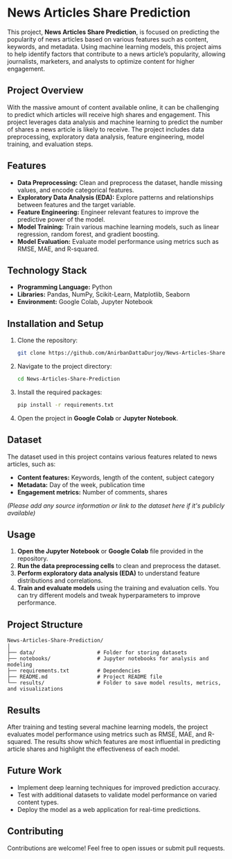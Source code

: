# News Articles Share Prediction

This project, **News Articles Share Prediction**, is focused on predicting the popularity of news articles based on various features such as content, keywords, and metadata. Using machine learning models, this project aims to help identify factors that contribute to a news article’s popularity, allowing journalists, marketers, and analysts to optimize content for higher engagement.

## Project Overview

With the massive amount of content available online, it can be challenging to predict which articles will receive high shares and engagement. This project leverages data analysis and machine learning to predict the number of shares a news article is likely to receive. The project includes data preprocessing, exploratory data analysis, feature engineering, model training, and evaluation steps.

## Features

- **Data Preprocessing:** Clean and preprocess the dataset, handle missing values, and encode categorical features.
- **Exploratory Data Analysis (EDA):** Explore patterns and relationships between features and the target variable.
- **Feature Engineering:** Engineer relevant features to improve the predictive power of the model.
- **Model Training:** Train various machine learning models, such as linear regression, random forest, and gradient boosting.
- **Model Evaluation:** Evaluate model performance using metrics such as RMSE, MAE, and R-squared.

## Technology Stack

- **Programming Language:** Python
- **Libraries:** Pandas, NumPy, Scikit-Learn, Matplotlib, Seaborn
- **Environment:** Google Colab, Jupyter Notebook

## Installation and Setup

1. Clone the repository:
   ```bash
   git clone https://github.com/AnirbanDattaDurjoy/News-Articles-Share-Prediction.git
   ```
2. Navigate to the project directory:
   ```bash
   cd News-Articles-Share-Prediction
   ```
3. Install the required packages:
   ```bash
   pip install -r requirements.txt
   ```
4. Open the project in **Google Colab** or **Jupyter Notebook**.

## Dataset

The dataset used in this project contains various features related to news articles, such as:
- **Content features:** Keywords, length of the content, subject category
- **Metadata:** Day of the week, publication time
- **Engagement metrics:** Number of comments, shares

*(Please add any source information or link to the dataset here if it's publicly available)*

## Usage

1. **Open the Jupyter Notebook** or **Google Colab** file provided in the repository.
2. **Run the data preprocessing cells** to clean and preprocess the dataset.
3. **Perform exploratory data analysis (EDA)** to understand feature distributions and correlations.
4. **Train and evaluate models** using the training and evaluation cells. You can try different models and tweak hyperparameters to improve performance.

## Project Structure

```
News-Articles-Share-Prediction/
│
├── data/                    # Folder for storing datasets
├── notebooks/               # Jupyter notebooks for analysis and modeling
├── requirements.txt         # Dependencies
├── README.md                # Project README file
└── results/                 # Folder to save model results, metrics, and visualizations
```

## Results

After training and testing several machine learning models, the project evaluates model performance using metrics such as RMSE, MAE, and R-squared. The results show which features are most influential in predicting article shares and highlight the effectiveness of each model.

## Future Work

- Implement deep learning techniques for improved prediction accuracy.
- Test with additional datasets to validate model performance on varied content types.
- Deploy the model as a web application for real-time predictions.

## Contributing

Contributions are welcome! Feel free to open issues or submit pull requests.
